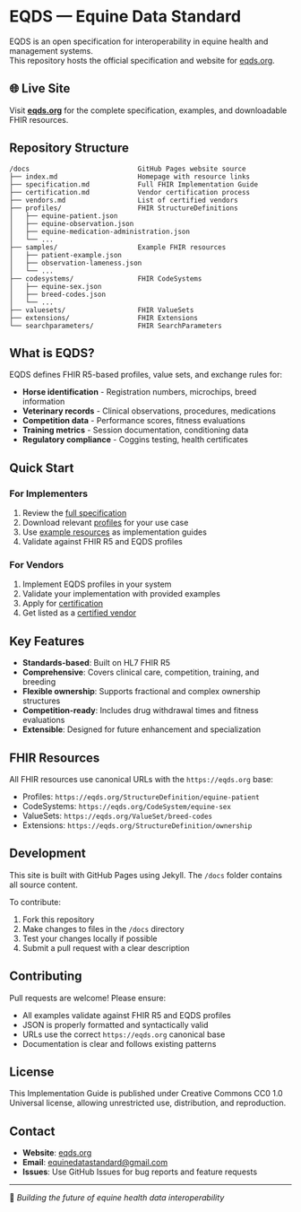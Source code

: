 # EQDS — Equine Data Standard

EQDS is an open specification for interoperability in equine health and management systems.  
This repository hosts the official specification and website for [eqds.org](https://eqds.org).

## 🌐 Live Site

Visit **[eqds.org](https://eqds.org)** for the complete specification, examples, and downloadable FHIR resources.

## Repository Structure

```
/docs                           GitHub Pages website source
├── index.md                    Homepage with resource links
├── specification.md            Full FHIR Implementation Guide
├── certification.md            Vendor certification process
├── vendors.md                  List of certified vendors
├── profiles/                   FHIR StructureDefinitions
│   ├── equine-patient.json
│   ├── equine-observation.json
│   ├── equine-medication-administration.json
│   └── ...
├── samples/                    Example FHIR resources
│   ├── patient-example.json
│   ├── observation-lameness.json
│   └── ...
├── codesystems/                FHIR CodeSystems
│   ├── equine-sex.json
│   ├── breed-codes.json
│   └── ...
├── valuesets/                  FHIR ValueSets
├── extensions/                 FHIR Extensions
└── searchparameters/           FHIR SearchParameters
```

## What is EQDS?

EQDS defines FHIR R5-based profiles, value sets, and exchange rules for:
- **Horse identification** - Registration numbers, microchips, breed information
- **Veterinary records** - Clinical observations, procedures, medications
- **Competition data** - Performance scores, fitness evaluations
- **Training metrics** - Session documentation, conditioning data
- **Regulatory compliance** - Coggins testing, health certificates

## Quick Start

### For Implementers
1. Review the [full specification](https://eqds.org/specification.md)
2. Download relevant [profiles](https://eqds.org/profiles/) for your use case
3. Use [example resources](https://eqds.org/samples/) as implementation guides
4. Validate against FHIR R5 and EQDS profiles

### For Vendors
1. Implement EQDS profiles in your system
2. Validate your implementation with provided examples
3. Apply for [certification](https://eqds.org/certification.md)
4. Get listed as a [certified vendor](https://eqds.org/vendors.md)

## Key Features

- **Standards-based**: Built on HL7 FHIR R5
- **Comprehensive**: Covers clinical care, competition, training, and breeding
- **Flexible ownership**: Supports fractional and complex ownership structures  
- **Competition-ready**: Includes drug withdrawal times and fitness evaluations
- **Extensible**: Designed for future enhancement and specialization

## FHIR Resources

All FHIR resources use canonical URLs with the `https://eqds.org` base:
- Profiles: `https://eqds.org/StructureDefinition/equine-patient`
- CodeSystems: `https://eqds.org/CodeSystem/equine-sex`
- ValueSets: `https://eqds.org/ValueSet/breed-codes`
- Extensions: `https://eqds.org/StructureDefinition/ownership`

## Development

This site is built with GitHub Pages using Jekyll. The `/docs` folder contains all source content.

To contribute:
1. Fork this repository
2. Make changes to files in the `/docs` directory
3. Test your changes locally if possible
4. Submit a pull request with a clear description

## Contributing

Pull requests are welcome! Please ensure:
- All examples validate against FHIR R5 and EQDS profiles
- JSON is properly formatted and syntactically valid
- URLs use the correct `https://eqds.org` canonical base
- Documentation is clear and follows existing patterns

## License

This Implementation Guide is published under Creative Commons CC0 1.0 Universal license, allowing unrestricted use, distribution, and reproduction.

## Contact

- **Website**: [eqds.org](https://eqds.org)
- **Email**: equinedatastandard@gmail.com
- **Issues**: Use GitHub Issues for bug reports and feature requests

---

🐎 *Building the future of equine health data interoperability*